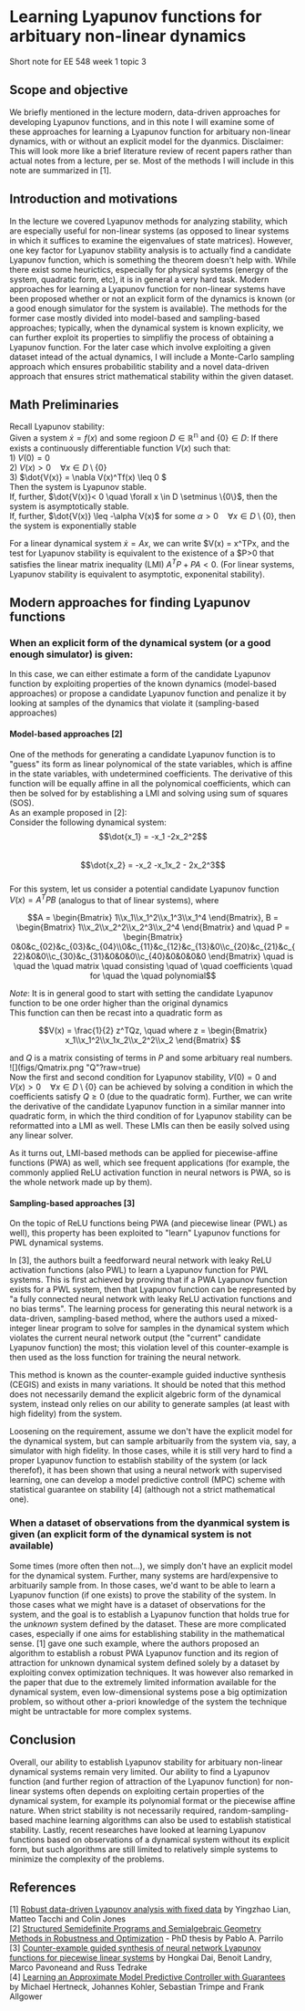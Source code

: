 # Learning Lyapunov functions for arbituary non-linear dynamics
Short note for EE 548 week 1 topic 3

## Scope and objective 
We briefly mentioned in the lecture modern, data-driven approaches for developing Lyapunov functions, and in this note I will examine some of these approaches for learning a Lyapunov function for arbituary non-linear dynamics, with or without an explicit model for the dyanmics.
Disclaimer: This will look more like a brief literature review of recent papers rather than actual notes from a lecture, per se. Most of the methods I will include in this note are summarized in [1].

## Introduction and motivations
In the lecture we covered Lyapunov methods for analyzing stability, which are especially useful for non-linear systems (as opposed to linear systems in which it suffices to examine the eigenvalues of state matrices). However, one key factor for Lyapunov stability analysis is to actually find a candidate Lyapunov function, which is something the theorem doesn't help with. While there exist some heurictics, especially for physical systems (energy of the system, quadratic form, etc), it is in general a very hard task. Modern approaches for learning a Lyapunov function for non-linear systems have been proposed whether or not an explicit form of the dynamics is known (or a good enough simulator for the system is available). 
The methods for the former case mostly divided into model-based and sampling-based approaches; typically, when the dynamical system is known explicity, we can further exploit its properties to simplifiy the process of obtaining a Lyapunov function. For the later case which involve exploiting a given dataset intead of the actual dynamics, I will include a Monte-Carlo sampling approach which ensures probabilitic stability and a novel data-driven approach that ensures strict mathematical stability within the given dataset.

## Math Preliminaries
Recall Lyapunov stability:  
  Given a system $\dot{x} = f(x)$ and some regioon $D \in \mathbb{R^n}$ and $\{0\} \in D$:
  If there exists a continuously differentiable function $V(x)$ such that:  
    1) $V(0) = 0$  
    2) $V(x) > 0 \quad \forall x \in D \setminus \{0\}$  
    3) $\dot{V(x)} = \nabla V(x)^Tf(x) \leq 0 $  
  Then the system is Lyapunov stable.   
  If, further, $\dot{V(x)}< 0 \quad \forall x \in D \setminus \{0\}$, then the system is asymptotically stable.  
  If, further, $\dot{V(x)} \leq -\alpha V(x)$ for some $\alpha > 0 \quad \forall x \in D \setminus \{0\}$, then the system is exponentially stable  

For a linear dynamical system $\dot{x} = Ax$, we can write $V(x) = x^TPx, and the test for Lyapunov stability is equivalent to the existence of a $P>0 that satisfies the linear matrix inequality (LMI) $A^TP + PA<0$. (For linear systems, Lyapunov stability is equivalent to asymptotic, exponenital stability).

## Modern approaches for finding Lyapunov functions
### When an explicit form of the dynamical system (or a good enough simulator) is given:
In this case, we can either estimate a form of the candidate Lyapunov function by exploiting properties of the known dynamics (model-based approaches) or propose a candidate Lyapunov function and penalize it by looking at samples of the dynamics that violate it (sampling-based approaches)
#### Model-based approaches [2]  
One of the methods for generating a candidate Lyapunov function is to "guess" its form as linear polynomical of the state variables, which is affine in the state variables, with undetermined coefficients. The derivative of this function will be equally affine in all the polynomical coefficients, which can then be solved for by establishing a LMI and solving using sum of squares (SOS).   
As an example proposed in [2]:  
Consider the following dynamical system:  
$$\dot{x_1} = -x_1 -2x_2^2$$  
$$\dot{x_2} = -x_2 -x_1x_2 - 2x_2^3$$  
For this system, let us consider a potential candidate Lyapunov function $V(x) = A^TPB$ (analogus to that of linear systems), where
```math
A = \begin{Bmatrix} 1\\x_1\\x_1^2\\x_1^3\\x_1^4 \end{Bmatrix}, B = \begin{Bmatrix} 1\\x_2\\x_2^2\\x_2^3\\x_2^4 \end{Bmatrix} and \quad P = \begin{Bmatrix} 0&0&c_{02}&c_{03}&c_{04}\\0&c_{11}&c_{12}&c_{13}&0\\c_{20}&c_{21}&c_{22}&0&0\\c_{30}&c_{31}&0&0&0\\c_{40}&0&0&0&0 \end{Bmatrix} \quad is \quad the \quad matrix \quad consisting \quad of \quad coefficients \quad for \quad the \quad polynomial
```
*Note*: It is in general good to start with setting the candidate Lyapunov function to be one order higher than the original dynamics  
This function can then be recast into a quadratic form as 
```math
V(x) = \frac{1}{2} z^TQz, \quad where z = \begin{Bmatrix} x_1\\x_1^2\\x_1x_2\\x_2^2\\x_2 \end{Bmatrix} 
```
and $Q$ is a matrix consisting of terms in $P$ and some arbituary real numbers.   
![](figs/Qmatrix.png "Q"?raw=true)  
Now the first and second condition for Lyapunov stability, $V(0) = 0$ and $V(x) > 0 \quad \forall x \in D \setminus \{0\}$ can be achieved by solving a condition in which the coefficients satisfy $Q \geq 0$ (due to the quadratic form). Further, we can write the derivative of the candidate Lyapunov function in a similar manner into quadratic form, in which the third condition of for Lyapunov stability can be reformatted into a LMI as well. These LMIs can then be easily solved using any linear solver.  
  
As it turns out, LMI-based methods can be applied for piecewise-affine functions (PWA) as well, which see frequent applications (for example, the commonly applied ReLU activation function in neural networs is PWA, so is the whole network made up by them).
#### Sampling-based approaches [3]
On the topic of ReLU functions being PWA (and piecewise linear (PWL) as well), this property has been exploited to "learn" Lyapunov functions for PWL dynamical systems. 
  
In [3], the authors built a feedforward neural network with leaky ReLU activation functions (also PWL) to learn a Lyapunov function for PWL systems. This is first achieved by proving that if a PWA Lyapunov function exists for a PWL system, then that Lyapunov function can be represented by "a fully connected neural network with leaky ReLU activation functions and no bias terms". The learning process for generating this neural network is a data-driven, sampling-based method, where the authors used a mixed-integer linear program to solve for samples in the dynamical system which violates the current neural network output (the "current" candidate Lyapunov function) the most; this violation level of this counter-example is then used as the loss function for training the neural network.  
  
This method is known as the counter-example guided inductive synthesis (CEGIS) and exists in many variations. It should be noted that this method does not necessarily demand the explicit algebric form of the dynamical system, instead only relies on our ability to generate samples (at least with high fidelity) from the system.  

Loosening on the requirement, assume we don't have the explicit model for the dynamical system, but can sample arbituarily from the system via, say, a simulator with high fidelity. In those cases, while it is still very hard to find a proper Lyapunov function to establish stability of the system (or lack therefof), it has been shown that using a neural network with supervised learning, one can develop a model predictive controll (MPC) scheme with statistical guarantee on stability [4] (although not a strict mathematical one).
### When a dataset of observations from the dyanmical system is given (an explicit form of the dynamical system is not available)
Some times (more often then not...), we simply don't have an explicit model for the dynamical system. Further, many systems are hard/expensive to arbituarily sample from. In those cases, we'd want to be able to learn a Lyapunov function (if one exists) to prove the stability of the system. In those cases what we might have is a dataset of observations for the system, and the goal is to establish a Lyapunov function that holds true for the *unknown* system defined by the dataset. These are more complicated cases, especially if one aims for establishing stability in the mathematical sense. [1] gave one such example, where the authors proposed an algorithm to establish a robust PWA Lyapunov function and its region of attraction for unknown dynamical system defined solely by a dataset by exploiting convex optimization techniques. It was however also remarked in the paper that due to the extremely limited information available for the dynamical system, even low-dimensional systems pose a big optimization problem, so without other a-priori knowledge of the system the technique might be untractable for more complex systems.  
## Conclusion 
Overall, our ability to establish Lyapunov stability for arbituary non-linear dynamical systems remain very limited. Our ability to find a Lyapunov function (and further region of attraction of the Lyapunov function) for non-linear systems often depends on exploiting certain properties of the dynamical system, for example its polynomial format or the piecewise affine nature. When strict stability is not necessarily required, random-sampling-based machine learning algorithms can also be used to establish statistical stability. Lastly, recent researches have looked at learning Lyapunov functions based on observations of a dynamical system without its explicit form, but such algorithms are still limited to relatively simple systems to minimize the complexity of the problems.
## References
[1] [Robust data-driven Lyapunov analysis with fixed data](https://arxiv.org/pdf/2305.12813.pdf) by Yingzhao Lian, Matteo Tacchi and Colin Jones  
[2] [Structured Semidefinite Programs and Semialgebraic Geometry Methods in Robustness and Optimization](https://web.mit.edu/~a_a_a/Public/Publications/refs_for_seb_blog/Parrilo_thesis.pdf) - PhD thesis by Pablo A. Parrilo  
[3] [Counter-example guided synthesis of neural network Lyapunov functions for piecewise linear systems](https://ieeexplore.ieee.org/document/9304201) by Hongkai Dai, Benoit Landry, Marco Pavoneand and Russ Tedrake  
[4] [Learning an Approximate Model Predictive Controller with Guarantees](https://arxiv.org/pdf/1806.04167.pdf) by Michael Hertneck, Johannes Kohler, Sebastian Trimpe and Frank Allgower    

